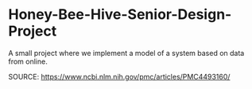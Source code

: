 # Honey-Bee-Hive-Senior-Design-Project
A small project where we implement a model of a system based on data from online.

SOURCE: https://www.ncbi.nlm.nih.gov/pmc/articles/PMC4493160/
